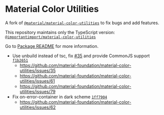 # Material Color Utilities

A fork of [`@material/material-color-utilities`](https://github.com/material-foundation/material-color-utilities/tree/main/typescript) to fix bugs and add features.

This repository maintains only the TypeScript version: [`@importantimport/material-color-utilities`](https://github.com/importantimport/material-color-utilities/tree/dev/typescript)

Go to [Package README](/typescript/README.md) for more information.

- Use unbuild instead of tsc, fix [#35](https://github.com/material-foundation/material-color-utilities/issues/35) and provide CommonJS support [`f1b2651`](https://github.com/importantimport/material-color-utilities/commit/f1b2651ec6efb7778d6c358d93a126e33d211eeb)
  - https://github.com/material-foundation/material-color-utilities/issues/35
  - https://github.com/material-foundation/material-color-utilities/issues/61
  - https://github.com/material-foundation/material-color-utilities/issues/79
- Fix on-error-container in dark scheme [`1ff7904`](https://github.com/importantimport/material-color-utilities/commit/1ff79042462077f860a5cb30cdd58763723b4da6)
  - https://github.com/material-foundation/material-color-utilities/issues/62
